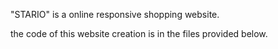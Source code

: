 "STARIO" is a online responsive shopping website.

the code of this website creation is in the files provided below.
